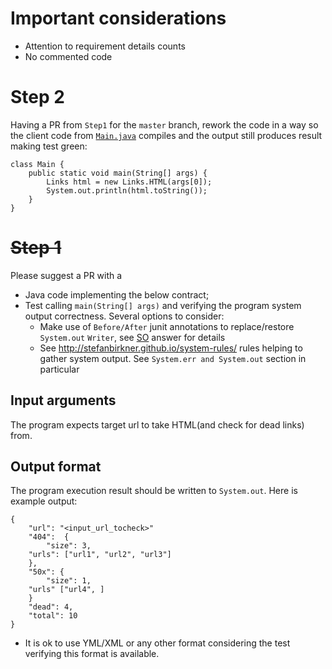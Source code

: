 # Important considerations
* Attention to requirement details counts
* No commented code

# Step 2
Having a PR from `Step1` for the `master` branch, rework the code in a way so the client code from [`Main.java`](https://github.com/ekondrashev/java-dead-links/blob/step2/src/main/java/Main.java) compiles and the output still produces result making test green:
```
class Main {
    public static void main(String[] args) {
        Links html = new Links.HTML(args[0]);
        System.out.println(html.toString());
    }
}
```

# ~~Step 1~~
Please suggest a PR with a 
* Java code implementing the below contract;
* Test calling `main(String[] args)` and verifying the program system output correctness. Several options to consider:
  * Make use of `Before/After` junit annotations to replace/restore `System.out` `Writer`, see [SO](https://stackoverflow.com/a/1119559) answer for details
  * See http://stefanbirkner.github.io/system-rules/ rules helping to gather system output. See `System.err and System.out` section in particular

## Input arguments
The program expects target url to take HTML(and check for dead links) from.

## Output format
The program execution result should be written to `System.out`. Here is example output:

```
{
    "url": "<input_url_tocheck>"
    "404":  {
        "size": 3,
	"urls": ["url1", "url2", "url3"]
    },
    "50x": {
        "size": 1,
	"urls" ["url4", ]
    }
    "dead": 4,
    "total": 10
}
```

* It is ok to use YML/XML or any other format considering the test verifying this format is available.
